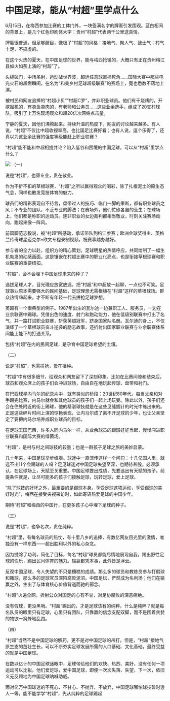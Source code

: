 

# 中国足球，能从“村超”里学点什么

6月15日，在梅西参加比赛的工体门外，一块签满名字的牌匾引发围观。蓝白相间的背景上，是几个红色印刷体大字：贵州“村超”代表两千公里送真情。

牌匾很普通，但足够醒目，像极了“村超”的风格：接地气、聚人气、鼓士气；村气十足，不搞虚的。

在这个火热的夏天，在中国足球的世界，能与梅西抢镜的，大概只有正在贵州榕江县如火如荼上演的“村超”了。

头槌破门，中场吊射，运动战世界波，超远任意球直挂死角……国际大赛中那些电光火石的超燃瞬间，在名为“和美乡村足球超级联赛”的赛场上，竟也悉数不落地上演。

被村民和网友追捧的“村超小贝”“村超C罗”，并非职业球员。他们有干烧烤的，开挖掘机的，有卖鱼卖肉的，有老师和公务员……这些业余选手，组成了20支村球队，吸引了上万名现场观众和超20亿次网络点击量。

宁静的夏天，因他们沸腾起来。持续升温的热度下，网友的讨论越来越多。有人说，“村超”不仅比中超收视率高，也比国足比赛好看；也有人说，逗个乐得了，还真以为这业余比赛的强度等级能赶上职业联赛？

“村超”能不能和中超相提并论？陷入低谷和困境的中国足球，可以从“村超”里学点什么？

![](https://inews.gtimg.com/om_bt/Or_HpTLPNOfgsgeCISS62myDKKnbgQCsHEwZjdylx-r6EAA/1000)
（一）

说是“村超”，也颇专业，贵在敬业。

作为不折不扣的草根球赛，“村超”之所以赢得观众的喝彩，除了扎根泥土的原生态气息，同样也散发竞技体育的魅力。

球员们的精彩表现自不待言，盘带过人的技巧、临门一脚的果断，都有职业球员之风；不专业的团队，不乏专业的脚法；在赛场外，他们忙碌各自的营生；在球场上，他们都是称职的运动员。连非职业的女边裁判都相当敬业，时刻关注赛场动向，跑起来像一阵风。

前国脚范志毅说，被“村超”所感动，承诺带队到榕江参赛；欧洲金球奖得主、英格兰传奇球星迈克尔•欧文专程录制视频，祝赛事越办越好。

参与者的全力以赴，组织方的精心策划，足球明星的热情呼应，共同绘制了一幅生机勃发的动感画面。这是镶嵌在村超比赛中的职业化亮点，也是衔接草根球赛和职业联赛的重要纽扣。

“村超”，会不会埋下中国足球未来的种子？

选拔足球人才，目光理应放宽放远。把“村超”和中超放一起聊，一点也不可笑。足球事业原本需要强大的民间基础，足球理想尤需根植在“村超”这样的草根球场。群众热情嗨起来，才不断有年轻一代去拼抢足球梦想。

英超有一个很典型的例子。1987年出生的瓦尔迪一边兼职工人、服务员，一边在业余联赛中踢球。凭借出色的速度、射门和跑动能力，他在低级别联赛中打出了名气，并一路打进职业联赛，斩获英超冠军，跻身国家队名册。瓦尔迪的身上，不仅演绎了一个草根球员奋斗逆袭的励志故事，还折射出国家职业联赛与业余联赛体系间能上能下的打通关系。

包括“村超”在内的民间足球，是孕育中国足球希望的土壤。

（二）

说是“村超”，也需拼抢，贵在播种。

“村超”中有很多细节，给观众和网友留下了深刻印象。比如在比赛间隙和结束后，球员和观众席上的孩子们会冲进球场，自由自在地玩起传球、盘带和射门。

在巴西球星内马尔的纪录片中，就有类似的桥段：20世纪80年代，每当父亲和对手踢完比赛，内马尔就会和其他球员的孩子们一起上场玩耍。除此以外，孩子们还会在住处附近的街上踢球，他的精湛球技就是在这些见缝插针的时光中练出来的。正是这些碎片时间上演的惊艳表现，让内马尔成了离不开足球的少年，也让父亲坚定了要把内马尔培养成职业球员的目标。

在足球王国巴西，许多人同内马尔一样，从业余球员的跟班娃娃当起，慢慢闯进职业联赛和国际大赛的绿茵场。

“村超”，是村与村之间球技的较量；也是一群孩子足球之旅的美妙启蒙。

几十年来，中国足球举步维艰。球迷中一直流传这样一个问句：十几亿国人里，就选不出11个会踢球的人吗？足见球迷对中国足球失望至深，也期待甚殷。必须承认，在足球场上，天赋至关重要。中国足球要出成绩，先要选出有天赋的孩子。前提条件就是，让尽可能多的孩子们接触足球，玩转足球，爱上足球。

“除了球技的好坏之外，最重要的是踢球本身。享受足球这项运动，享受踢球的美好时光”，梅西在接受央视采访时，如此寄语热爱足球的中国少年。

期待“村超”和梅西的中国行，在更多孩子心中埋下足球的种子。

（三）

说是“村超”，也争名次，贵在纯粹。

“村超”里，有每名球员的热忱，有十里八乡的追捧，有数亿网友目光里的激情，唯独没有一样东西——超出胜利以外的私心杂念。

因为抛除了功利，简化了目标，每名“村超”球员都能尽情地展现自我，踢出野性足球的快乐，踢出民间体育的魅力。输赢都凭本事，此外皆是浮云。

反观中国足球，令人失望的不只是槽糕的成绩。那么多的球员和教练员参与打假球和赌球，那么多的足球官员深陷腐败泥沼。中国足坛，俨然成为名利场；他们在输赢之外，生出了与体育核心价值背道而驰的邪念。

“村超”火遍全网，折射公众对国足的心有不甘，对足协腐败的深恶痛绝。

没有假球，更没黑哨。“村超”踢出的，才是足球该有的纯粹。什么是纯粹？就是每名队员的眼里只有足球，心里只有团队，只靠赢的信念支配双脚，而不是围着贪婪的物欲一窝蜂地乱跑。

（四）

“村超”当然不是中国足球的解药，更不是对中国足球的吊打。但是，“村超”接地气原生态的茁壮生长，可以不断夯实足球发展所需的人口基础、文化基础，最终受益的就是中国足球。

在数以亿计的中国足球迷眼中，足球带给他们的欢快、热烈、美好，没有任何一项运动可以比拟。他们爱足球，爱中国足球，即便一次次失落、失望，下一次，依旧义无反顾地为中国足球呐喊助威。

面对亿万中国球迷的不死心、不甘心、不抛弃、不放弃，中国足球哪怕球技暂时逊人一等，能不能学学“村超”，先从纯粹的足球踢起

